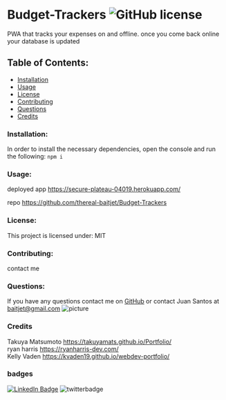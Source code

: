 # Budget-Trackers  ![GitHub license](https://img.shields.io/github/license/Naereen/StrapDown.js.svg)
  PWA that tracks your expenses on and offline. once you come back online your database is updated
  ## Table of Contents:
  * [Installation](#installation)
  * [Usage](#usage)
  * [License](#license)
  * [Contributing](#contributing)
  * [Questions](#questions)
  * [Credits](#credits)
  ### Installation:
  In order to install the necessary dependencies, open the console and run the following:
  ```npm i```
  ### Usage:
  deployed app
   https://secure-plateau-04019.herokuapp.com/

   repo
   https://github.com/thereal-baitjet/Budget-Trackers
  
  ### License:
  This project is licensed under:
  MIT
  ### Contributing:
  contact me
  ### Questions:
  If you have any questions contact me on [GitHub](https://github.com/thereal-baitjet) or contact 
  Juan Santos at baitjet@gmail.com
  ![picture](https://github.com/thereal-baitjet.png?size=80)
   ### Credits 
   Takuya Matsumoto https://takuyamats.github.io/Portfolio/  
   ryan harris https://ryanharris-dev.com/  
   Kelly Vaden https://kvaden19.github.io/webdev-portfolio/
   ### badges
  [![LinkedIn Badge](https://img.shields.io/badge/LinkedIn-Profile-informational?style=flat&logo=linkedin&logoColor=red&color=0D76A8)](https://www.linkedin.com/in/juan-santos-8380b0186/)
![twitterbadge](https://img.shields.io/twitter/url?logoColor=red&style=social&url=https%3A%2F%2Ftwitter.com%2FBaitjet4)
   